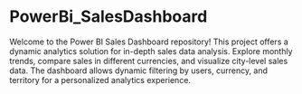# PowerBi_SalesDashboard
Welcome to the Power BI Sales Dashboard repository! This project offers a dynamic analytics solution for in-depth sales data analysis. Explore monthly trends, compare sales in different currencies, and visualize city-level sales data. The dashboard allows dynamic filtering by users, currency, and territory for a personalized analytics experience.
